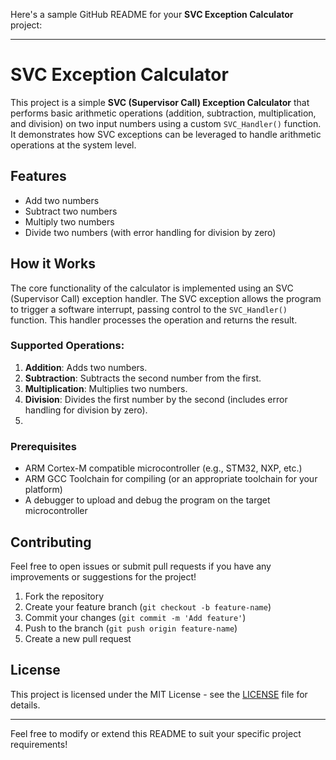 Here's a sample GitHub README for your **SVC Exception Calculator** project:

---

# SVC Exception Calculator

This project is a simple **SVC (Supervisor Call) Exception Calculator** that performs basic arithmetic operations (addition, subtraction, multiplication, and division) on two input numbers using a custom `SVC_Handler()` function. It demonstrates how SVC exceptions can be leveraged to handle arithmetic operations at the system level.

## Features

- Add two numbers
- Subtract two numbers
- Multiply two numbers
- Divide two numbers (with error handling for division by zero)

## How it Works

The core functionality of the calculator is implemented using an SVC (Supervisor Call) exception handler. The SVC exception allows the program to trigger a software interrupt, passing control to the `SVC_Handler()` function. This handler processes the operation and returns the result.

### Supported Operations:
1. **Addition**: Adds two numbers.
2. **Subtraction**: Subtracts the second number from the first.
3. **Multiplication**: Multiplies two numbers.
4. **Division**: Divides the first number by the second (includes error handling for division by zero).
5. 
### Prerequisites

- ARM Cortex-M compatible microcontroller (e.g., STM32, NXP, etc.)
- ARM GCC Toolchain for compiling (or an appropriate toolchain for your platform)
- A debugger to upload and debug the program on the target microcontroller

## Contributing

Feel free to open issues or submit pull requests if you have any improvements or suggestions for the project!

1. Fork the repository
2. Create your feature branch (`git checkout -b feature-name`)
3. Commit your changes (`git commit -m 'Add feature'`)
4. Push to the branch (`git push origin feature-name`)
5. Create a new pull request

## License

This project is licensed under the MIT License - see the [LICENSE](LICENSE) file for details.

---

Feel free to modify or extend this README to suit your specific project requirements!
